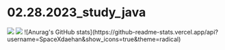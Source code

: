 # 02.28.2023_study_java
<img src="https://img.shields.io/badge/Java-007396?style=flat-square&logo=Java&logoColor=white"/>
<a href="버튼을 눌렀을 때 이동할 링크" target="_blank"><img src="https://img.shields.io/badge/뱃지레이블-배경색?style=뱃지모양&logo=로고&logoColor=로고색상"/></a>
![Anurag's GitHub stats](https://github-readme-stats.vercel.app/api?username=SpaceXdaehan&show_icons=true&theme=radical)
